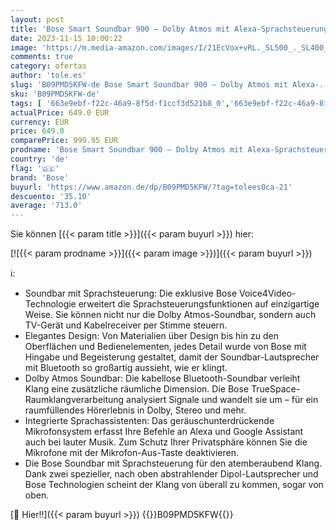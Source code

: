 ```yaml
---
layout: post
title: 'Bose Smart Soundbar 900 – Dolby Atmos mit Alexa-Sprachsteuerung  in Weiß'
date: 2023-11-15 10:00:22
image: 'https://m.media-amazon.com/images/I/21EcVox+vRL._SL500_._SL400_.jpg'
comments: true
category: ofertas
author: 'tole.es'
slug: 'B09PMD5KFW-de Bose Smart Soundbar 900 – Dolby Atmos mit Alexa-...'
sku: 'B09PMD5KFW-de'
tags: [ '663e9ebf-f22c-46a9-8f5d-f1ccf3d521b8_0','663e9ebf-f22c-46a9-8f5d-f1ccf3d521b8_1201','663e9ebf-f22c-46a9-8f5d-f1ccf3d521b8_3001','663e9ebf-f22c-46a9-8f5d-f1ccf3d521b8_3801','663e9ebf-f22c-46a9-8f5d-f1ccf3d521b8_5901','663e9ebf-f22c-46a9-8f5d-f1ccf3d521b8_6301','Arborist Merchandising Root','Bose AB DE','Bose Soundbars','Elektronik & Foto','Gaming soundbars','Hifi & Audio','Hifi-Lautsprecher','Home & Cinema','Projektoren, Soundbars & mehr','Self Service','Soundbar-Lautsprecher','Special Features Stores','bose','🇩🇪', ]
actualPrice: 649.0 EUR
currency: EUR
price: 649.0
comparePrice: 999.95 EUR
prodname: 'Bose Smart Soundbar 900 – Dolby Atmos mit Alexa-Sprachsteuerung  in Weiß'
country: 'de'
flag: '🇩🇪'
brand: 'Bose'
buyurl: 'https://www.amazon.de/dp/B09PMD5KFW/?tag=tolees0ca-21'
descuento: '35.10'
average: '713.0'
---
```


Sie können [{{< param title >}}]({{< param buyurl >}}) hier:

[![{{< param prodname >}}]({{< param image >}})]({{< param buyurl >}})

ℹ️:

- Soundbar mit Sprachsteuerung: Die exklusive Bose Voice4Video-Technologie erweitert die Sprachsteuerungsfunktionen auf einzigartige Weise. Sie können nicht nur die Dolby Atmos-Soundbar, sondern auch TV-Gerät und Kabelreceiver per Stimme steuern.
- Elegantes Design: Von Materialien über Design bis hin zu den Oberflächen und Bedienelementen, jedes Detail wurde von Bose mit Hingabe und Begeisterung gestaltet, damit der Soundbar-Lautsprecher mit Bluetooth so großartig aussieht, wie er klingt.
- Dolby Atmos Soundbar: Die kabellose Bluetooth-Soundbar verleiht Klang eine zusätzliche räumliche Dimension. Die Bose TrueSpace-Raumklangverarbeitung analysiert Signale und wandelt sie um – für ein raumfüllendes Hörerlebnis in Dolby, Stereo und mehr.
- Integrierte Sprachassistenten: Das geräuschunterdrückende Mikrofonsystem erfasst Ihre Befehle an Alexa und Google Assistant auch bei lauter Musik. Zum Schutz Ihrer Privatsphäre können Sie die Mikrofone mit der Mikrofon-Aus-Taste deaktivieren.
- Die Bose Soundbar mit Sprachsteuerung für den atemberaubend Klang. Dank zwei spezieller, nach oben abstrahlender Dipol-Lautsprecher und Bose Technologien scheint der Klang von überall zu kommen, sogar von oben.

[🛒 Hier!!]({{< param buyurl >}})
{{<world>}}B09PMD5KFW{{</world>}}
